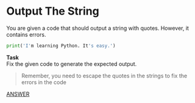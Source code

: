 # Output The String

You are given a code that should output a string with quotes.
However, it contains errors.

```python
print('I'm learning Python. It's easy.')
```

**Task** </br>
Fix the given code to generate the expected output.

> Remember, you need to escape the quotes in the strings to fix the errors in the code

[ANSWER](/Answers/00005-%20Output%20The%20String.py)
